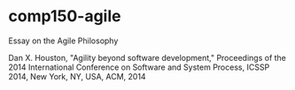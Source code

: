 # comp150-agile
Essay on the Agile Philosophy

Dan X. Houston, "Agility beyond software development," Proceedings of the 2014 International Conference on Software and System Process, ICSSP 2014, New York, NY, USA, ACM, 2014

